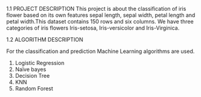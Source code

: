 1.1 PROJECT DESCRIPTION
This project is about the classification of iris flower based on its own features sepal length, sepal width, petal length and petal width.This dataset contains 150 rows and six columns. We have three categories of iris flowers Iris-setosa, Iris-versicolor and Iris-Virginica.

1.2 ALGORITHM DESCRIPTION

For the classification and prediction Machine Learning algorithms are used.

1.	Logistic Regression
2.	Naïve bayes
3.	Decision Tree
4.	KNN
5.	Random Forest


